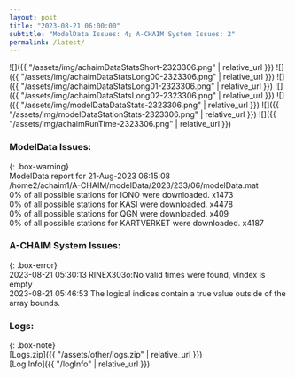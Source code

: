```yaml
---
layout: post
title: "2023-08-21 06:00:00"
subtitle: "ModelData Issues: 4; A-CHAIM System Issues: 2"
permalink: /latest/
---
```


![]({{ "/assets/img/achaimDataStatsShort-2323306.png" | relative_url }})
![]({{ "/assets/img/achaimDataStatsLong00-2323306.png" | relative_url }})
![]({{ "/assets/img/achaimDataStatsLong01-2323306.png" | relative_url }})
![]({{ "/assets/img/achaimDataStatsLong02-2323306.png" | relative_url }})
![]({{ "/assets/img/modelDataDataStats-2323306.png" | relative_url }})
![]({{ "/assets/img/modelDataStationStats-2323306.png" | relative_url }})
![]({{ "/assets/img/achaimRunTime-2323306.png" | relative_url }})


### ModelData Issues:  
  
{: .box-warning}  
 ModelData report for 21-Aug-2023 06:15:08   
 /home2/achaim1/A-CHAIM/modelData/2023/233/06/modelData.mat   
 0% of all possible stations for IONO were downloaded. x1473   
 0% of all possible stations for KASI were downloaded. x4478   
 0% of all possible stations for QGN were downloaded. x409   
 0% of all possible stations for KARTVERKET were downloaded. x4187   
  
### A-CHAIM System Issues:  
  
{: .box-error}  
2023-08-21 05:30:13 RINEX303o:No valid times were found, vIndex is empty  
2023-08-21 05:46:53 The logical indices contain a true value outside of the array bounds.  

### Logs:  
  
{: .box-note}  
[Logs.zip]({{ "/assets/other/logs.zip" | relative_url }})  
[Log Info]({{ "/logInfo" | relative_url }})  
